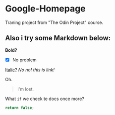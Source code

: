 # Google-Homepage

Traning project from "The Odin Project" course. 



## Also i try some Markdown below: 

**Bold?** 
- [x] No problem

[Italic?](https://github.com/zacmiony) *No no! this is link!* 

Oh.

> I'm lost.

What `if` we check te docs once more?

```javascript
return false;
